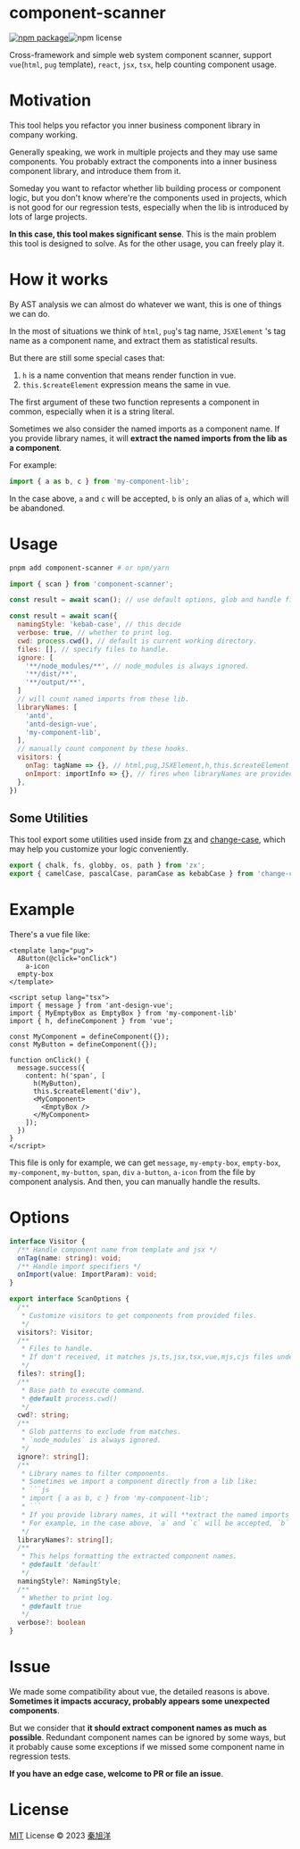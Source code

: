 # component-scanner

<div style="display: flex;">
  <a href="https://npmjs.com/package/component-scanner">
    <img src="https://img.shields.io/npm/v/component-scanner" alt="npm package">
  </a>
  <img src="https://img.shields.io/npm/l/component-scanner" alt="npm license">
</div>

Cross-framework and simple web system component scanner, support `vue`(`html`, `pug` template), `react`, `jsx`, `tsx`, help counting component usage.

# Motivation

This tool helps you refactor you inner business component library in company working.

Generally speaking, we work in multiple projects and they may use same components. You probably extract the components into a inner business component library, and introduce them from it.

Someday you want to refactor whether lib building process or component logic, but you don't know where're the components used in projects, which is not good for our regression tests, especially when the lib is introduced by lots of large projects.

**In this case, this tool makes significant sense**. This is the main problem this tool is designed to solve. As for the other usage, you can freely play it.

# How it works

By AST analysis we can almost do whatever we want, this is one of things we can do.

In the most of situations we think of `html`, `pug`'s tag name, `JSXElement` 's tag name as a component name, and extract them as statistical results.

But there are still some special cases that:

1. `h` is a name convention that means render function in vue.
2. `this.$createElement` expression means the same in vue.

The first argument of these two function represents a component in common, especially when it is a string literal.

Sometimes we also consider the named imports as a component name. If you provide library names, it will **extract the named imports from the lib as a component**.

For example:

```js
import { a as b, c } from 'my-component-lib';
```

In the case above, `a` and `c` will be accepted, `b` is only an alias of `a`, which will be abandoned.

# Usage

```sh
pnpm add component-scanner # or npm/yarn
```


```js
import { scan } from 'component-scanner';

const result = await scan(); // use default options, glob and handle files under current working directory.

const result = await scan({
  namingStyle: 'kebab-case', // this decide
  verbose: true, // whether to print log.
  cwd: process.cwd(), // default is current working directory.
  files: [], // specify files to handle.
  ignore: [
    '**/node_modules/**', // node_modules is always ignored.
    '**/dist/**',
    '**/output/**',
  ]
  // will count named imports from these lib.
  libraryNames: [
    'antd',
    'antd-design-vue',
    'my-component-lib',
  ],
  // manually count component by these hooks.
  visitors: {
    onTag: tagName => {}, // html,pug,JSXElement,h,this.$createElement
    onImport: importInfo => {}, // fires when libraryNames are provided.
  },
})
```

## Some Utilities

This tool export some utilities used inside from [zx](https://www.npmjs.com/package/zx) and [change-case](https://www.npmjs.com/package/change-case), which may help you customize your logic conveniently.

```ts
export { chalk, fs, globby, os, path } from 'zx';
export { camelCase, pascalCase, paramCase as kebabCase } from 'change-case';
```

# Example

There's a vue file like:

```vue
<template lang="pug">
  AButton(@click="onClick")
    a-icon
  empty-box
</template>

<script setup lang="tsx">
import { message } from 'ant-design-vue';
import { MyEmptyBox as EmptyBox } from 'my-component-lib'
import { h, defineComponent } from 'vue';

const MyComponent = defineComponent({});
const MyButton = defineComponent({});

function onClick() {
  message.success({
    content: h('span', [
      h(MyButton),
      this.$createElement('div'),
      <MyComponent>
        <EmptyBox />
      </MyComponent>
    ]);
  })
}
</script>
```

This file is only for example, we can get `message`, `my-empty-box`, `empty-box`, `my-component`, `my-button`, `span`, `div` `a-button`, `a-icon` from the file by component analysis. And then, you can manually handle the results.

# Options

```ts
interface Visitor {
  /** Handle component name from template and jsx */
  onTag(name: string): void;
  /** Handle import specifiers */
  onImport(value: ImportParam): void;
}

export interface ScanOptions {
  /**
   * Customize visitors to get components from provided files.
   */
  visitors?: Visitor;
  /**
   * Files to handle.
   * If don't received, it matches js,ts,jsx,tsx,vue,mjs,cjs files under current working directory.
   */
  files?: string[];
  /**
   * Base path to execute command.
   * @default process.cwd()
   */
  cwd?: string;
  /**
   * Glob patterns to exclude from matches.
   * `node_modules` is always ignored.
   */
  ignore?: string[];
  /**
   * Library names to filter components.
   * Sometimes we import a component directly from a lib like:
   * ```js
   * import { a as b, c } from 'my-component-lib';
   * ```
   * If you provide library names, it will **extract the named imports from the lib as a component**.
   * For example, in the case above, `a` and `c` will be accepted, `b` is only an alias of `a`, which will be abandoned.
   */
  libraryNames?: string[];
  /**
   * This helps formatting the extracted component names.
   * @default 'default'
   */
  namingStyle?: NamingStyle;
  /**
   * Whether to print log.
   * @default true
   */
  verbose?: boolean
}
```

# Issue

We made some compatibility about vue, the detailed reasons is above. **Sometimes it impacts accuracy, probably appears some unexpected components**. 

But we consider that **it should extract component names as much as possible**. Redundant component names can be ignored by some ways, but it probably cause some exceptions if we missed some component name in regression tests.

**If you have an edge case, welcome to PR or file an issue**.

# License

[MIT](./LICENSE) License © 2023 [秦旭洋](https://github.com/emosheeep)